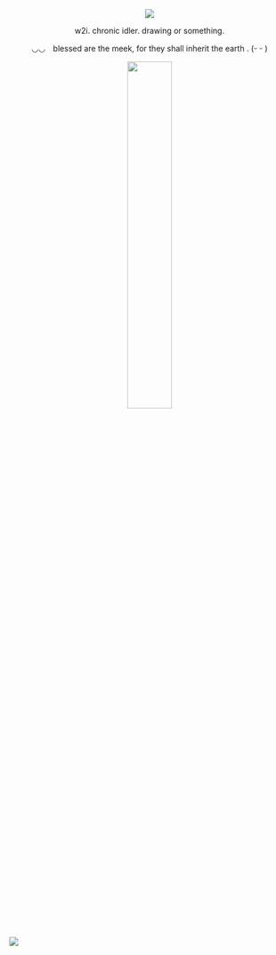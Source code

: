<div align="center">
  <img src="https://files.catbox.moe/w9q3bg.png">
</div>
<p align="center">w2i. chronic idler. drawing or something. </p>
<p align="center">◡◡⠀ blessed are the meek, for they shall inherit the earth  .   (ᵕ ᵕ )</p
</div>
<div align="center">
  <img width = "40%" src="https://files.catbox.moe/95dmxq.png">
</div>

![](https://komarev.com/ghpvc/?username=dearzenitsu&label=zenitsu+lovers&style=plastic&color=FFEAB8)
